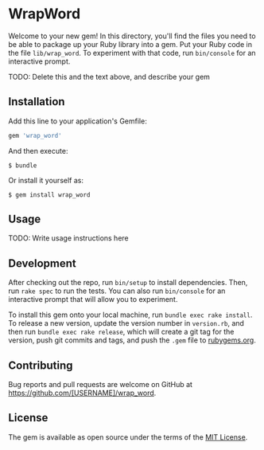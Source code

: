 # WrapWord

Welcome to your new gem! In this directory, you'll find the files you need to be able to package up your Ruby library into a gem. Put your Ruby code in the file `lib/wrap_word`. To experiment with that code, run `bin/console` for an interactive prompt.

TODO: Delete this and the text above, and describe your gem

## Installation

Add this line to your application's Gemfile:

```ruby
gem 'wrap_word'
```

And then execute:

    $ bundle

Or install it yourself as:

    $ gem install wrap_word

## Usage

TODO: Write usage instructions here

## Development

After checking out the repo, run `bin/setup` to install dependencies. Then, run `rake spec` to run the tests. You can also run `bin/console` for an interactive prompt that will allow you to experiment.

To install this gem onto your local machine, run `bundle exec rake install`. To release a new version, update the version number in `version.rb`, and then run `bundle exec rake release`, which will create a git tag for the version, push git commits and tags, and push the `.gem` file to [rubygems.org](https://rubygems.org).

## Contributing

Bug reports and pull requests are welcome on GitHub at https://github.com/[USERNAME]/wrap_word.

## License

The gem is available as open source under the terms of the [MIT License](https://opensource.org/licenses/MIT).
